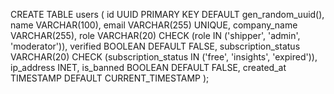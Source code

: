 CREATE TABLE users (
    id UUID PRIMARY KEY DEFAULT gen_random_uuid(),
    name VARCHAR(100),
    email VARCHAR(255) UNIQUE,
    company_name VARCHAR(255),
    role VARCHAR(20) CHECK (role IN ('shipper', 'admin', 'moderator')),
    verified BOOLEAN DEFAULT FALSE,
    subscription_status VARCHAR(20) CHECK (subscription_status IN ('free', 'insights', 'expired')),
    ip_address INET,
    is_banned BOOLEAN DEFAULT FALSE,
    created_at TIMESTAMP DEFAULT CURRENT_TIMESTAMP
);
